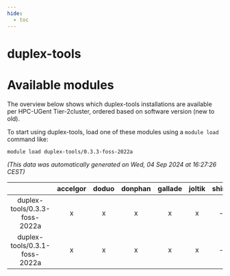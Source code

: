 ```yaml
---
hide:
  - toc
---
```


duplex-tools
============

# Available modules


The overview below shows which duplex-tools installations are available per HPC-UGent Tier-2cluster, ordered based on software version (new to old).

To start using duplex-tools, load one of these modules using a `module load` command like:

```shell
module load duplex-tools/0.3.3-foss-2022a
```

*(This data was automatically generated on Wed, 04 Sep 2024 at 16:27:26 CEST)*  

| |accelgor|doduo|donphan|gallade|joltik|shinx|skitty|
| :---: | :---: | :---: | :---: | :---: | :---: | :---: | :---: |
|duplex-tools/0.3.3-foss-2022a|x|x|x|x|x|-|x|
|duplex-tools/0.3.1-foss-2022a|x|x|x|x|x|-|x|
